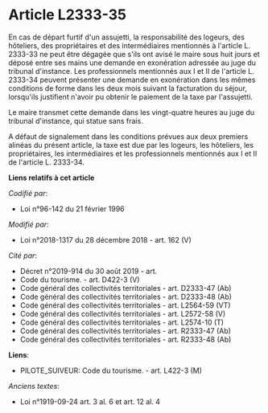 # Article L2333-35

En cas de départ furtif d'un assujetti, la responsabilité des logeurs, des hôteliers, des propriétaires et des intermédiaires
mentionnés à l'article L. 2333-33 ne peut être dégagée que s'ils ont avisé le maire sous huit jours et déposé entre ses mains
une demande en exonération adressée au juge du tribunal d'instance. Les professionnels mentionnés aux I et II de l'article L.
2333-34 peuvent présenter une demande en exonération dans les mêmes conditions de forme dans les deux mois suivant la
facturation du séjour, lorsqu'ils justifient n'avoir pu obtenir le paiement de la taxe par l'assujetti.

Le maire transmet cette demande dans les vingt-quatre heures au juge du tribunal d'instance, qui statue sans frais.

A défaut de signalement dans les conditions prévues aux deux premiers alinéas du présent article, la taxe est due par les
logeurs, les hôteliers, les propriétaires, les intermédiaires et les professionnels mentionnés aux I et II de l'article L.
2333-34.

**Liens relatifs à cet article**

_Codifié par_:

  - Loi n°96-142 du 21 février 1996

_Modifié par_:

  - Loi n°2018-1317 du 28 décembre 2018 - art. 162 (V)

_Cité par_:

  - Décret n°2019-914 du 30 août 2019 - art.
  - Code du tourisme. - art. D422-3 (V)
  - Code général des collectivités territoriales - art. D2333-47 (Ab)
  - Code général des collectivités territoriales - art. D2333-48 (Ab)
  - Code général des collectivités territoriales - art. L2564-59 (VT)
  - Code général des collectivités territoriales - art. L2572-58 (V)
  - Code général des collectivités territoriales - art. L2574-10 (T)
  - Code général des collectivités territoriales - art. R2333-47 (Ab)
  - Code général des collectivités territoriales - art. R2333-48 (Ab)

**Liens**:

  - PILOTE_SUIVEUR: Code du tourisme. - art. L422-3 (M)

_Anciens textes_:

  - Loi n°1919-09-24 art. 3 al. 6 et art. 12 al. 4
